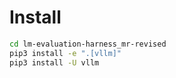 

# Install

```bash
cd lm-evaluation-harness_mr-revised
pip3 install -e ".[vllm]"
pip3 install -U vllm
```

